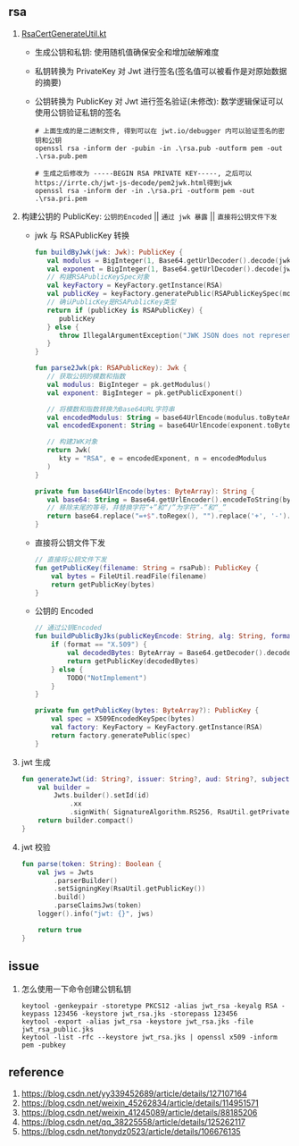 ## rsa

1. [RsaCertGenerateUtil.kt](src%2Fmain%2Fkotlin%2Fio%2Fgithub%2Falice52%2Fsecurity%2Futils%2FRsaCertGenerateUtil.kt)

   - 生成公钥和私钥: 使用随机值确保安全和增加破解难度
   - 私钥转换为 PrivateKey 对 Jwt 进行签名(签名值可以被看作是对原始数据的摘要)
   - 公钥转换为 PublicKey 对 Jwt 进行签名验证(未修改): 数学逻辑保证可以使用公钥验证私钥的签名

     ```shell
     # 上面生成的是二进制文件, 得到可以在 jwt.io/debugger 内可以验证签名的密钥和公钥
     openssl rsa -inform der -pubin -in .\rsa.pub -outform pem -out .\rsa.pub.pem

     # 生成之后修改为 -----BEGIN RSA PRIVATE KEY-----, 之后可以https://irrte.ch/jwt-js-decode/pem2jwk.html得到jwk
     openssl rsa -inform der -in .\rsa.pri -outform pem -out .\rsa.pri.pem
     ```

2. 构建公钥的 PublicKey: `公钥的Encoded` || `通过 jwk 暴露` || `直接将公钥文件下发`

   - jwk 与 RSAPublicKey 转换

     ```kotlin
     fun buildByJwk(jwk: Jwk): PublicKey {
        val modulus = BigInteger(1, Base64.getUrlDecoder().decode(jwk.n))
        val exponent = BigInteger(1, Base64.getUrlDecoder().decode(jwk.e))
        // 构建RSAPublicKeySpec对象
        val keyFactory = KeyFactory.getInstance(RSA)
        val publicKey = keyFactory.generatePublic(RSAPublicKeySpec(modulus, exponent))
        // 确认PublicKey是RSAPublicKey类型
        return if (publicKey is RSAPublicKey) {
           publicKey
        } else {
           throw IllegalArgumentException("JWK JSON does not represent an RSA public key")
        }
     }

     fun parse2Jwk(pk: RSAPublicKey): Jwk {
        // 获取公钥的模数和指数
        val modulus: BigInteger = pk.getModulus()
        val exponent: BigInteger = pk.getPublicExponent()

        // 将模数和指数转换为Base64URL字符串
        val encodedModulus: String = base64UrlEncode(modulus.toByteArray())
        val encodedExponent: String = base64UrlEncode(exponent.toByteArray())

        // 构建JWK对象
        return Jwk(
           kty = "RSA", e = encodedExponent, n = encodedModulus
        )
     }

     private fun base64UrlEncode(bytes: ByteArray): String {
        val base64: String = Base64.getUrlEncoder().encodeToString(bytes)
        // 移除末尾的等号，并替换字符“+”和“/”为字符“-”和“_”
        return base64.replace("=+$".toRegex(), "").replace('+', '-').replace('/', '_')
     }
     ```

   - 直接将公钥文件下发

     ```kotlin
     // 直接将公钥文件下发
     fun getPublicKey(filename: String = rsaPub): PublicKey {
         val bytes = FileUtil.readFile(filename)
         return getPublicKey(bytes)
     }
     ```

   - 公钥的 Encoded

     ```kotlin
     // 通过公钥Encoded
     fun buildPublicByJks(publicKeyEncode: String, alg: String, format: String = "X.509"): PublicKey {
         if (format == "X.509") {
             val decodedBytes: ByteArray = Base64.getDecoder().decode(publicKeyEncode)
             return getPublicKey(decodedBytes)
         } else {
             TODO("NotImplement")
         }
     }

     private fun getPublicKey(bytes: ByteArray?): PublicKey {
         val spec = X509EncodedKeySpec(bytes)
         val factory: KeyFactory = KeyFactory.getInstance(RSA)
         return factory.generatePublic(spec)
     }
     ```

3. jwt 生成

   ```kotlin
   fun generateJwt(id: String?, issuer: String?, aud: String?, subject: String?): String {
       val builder =
           Jwts.builder().setId(id)
               .xx
               .signWith( SignatureAlgorithm.RS256, RsaUtil.getPrivateKey())
       return builder.compact()
   }
   ```

4. jwt 校验

   ```kotlin
   fun parse(token: String): Boolean {
       val jws = Jwts
           .parserBuilder()
           .setSigningKey(RsaUtil.getPublicKey())
           .build()
           .parseClaimsJws(token)
       logger().info("jwt: {}", jws)

       return true
   }
   ```

## issue

1. 怎么使用一下命令创建公钥私钥

   ```shell
   keytool -genkeypair -storetype PKCS12 -alias jwt_rsa -keyalg RSA -keypass 123456 -keystore jwt_rsa.jks -storepass 123456
   keytool -export -alias jwt_rsa -keystore jwt_rsa.jks -file jwt_rsa_public.jks
   keytool -list -rfc --keystore jwt_rsa.jks | openssl x509 -inform pem -pubkey
   ```

## reference

1. https://blog.csdn.net/yy339452689/article/details/127107164
2. https://blog.csdn.net/weixin_45262834/article/details/114951571
3. https://blog.csdn.net/weixin_41245089/article/details/88185206
4. https://blog.csdn.net/qq_38225558/article/details/125262117
5. https://blog.csdn.net/tonydz0523/article/details/106676135
